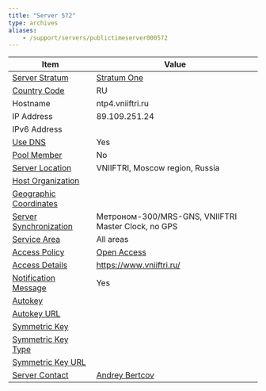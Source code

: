 ```yaml
---
title: "Server 572"
type: archives
aliases:
    - /support/servers/publictimeserver000572
---
```


| Item | Value |
| ----- | ----- |
| [Server Stratum](/support/servers/serverstratum) | [Stratum One](/support/servers/stratumonetimeservers) |
| [Country Code](/support/servers/countrycode) | RU |
| Hostname |  ntp4.vniiftri.ru |
| IP Address |  89.109.251.24 |
| IPv6 Address | |
| [Use DNS](/support/servers/usedns) | Yes |
| [Pool Member](/support/servers/poolmember) | No |
| [Server Location](/support/servers/serverlocation) |  VNIIFTRI, Moscow region, Russia  |
| [Host Organization](/support/servers/hostorganization) | |
| [ Geographic Coordinates](/support/servers/geographiccoordinates) | |
| [Server Synchronization](/support/servers/serversynchronization) |  Метроном-300/MRS-GNS, VNIIFTRI Master Clock, no GPS  |
| [Service Area](/support/servers/servicearea) | All areas |
| [Access Policy](/support/servers/accesspolicy) | [Open Access](/support/servers/openaccess) |
| [Access Details](/support/servers/accessdetails) | https://www.vniiftri.ru/ |
| [Notification Message](/support/servers/notificationmessage) | Yes |
| [Autokey](/support/servers/autokey) |  |
| [Autokey URL](/support/servers/autokeyurl) | |
| [Symmetric Key](/support/servers/symmetrickey) |  |
| [Symmetric Key Type](/support/servers/symmetrickeytype) | |
| [Symmetric Key URL](/support/servers/symmetrickeyurl) | |
| [Server Contact](/support/servers/servercontact) | [Andrey Bertcov](mailto:noc@vniiftri.ru) |